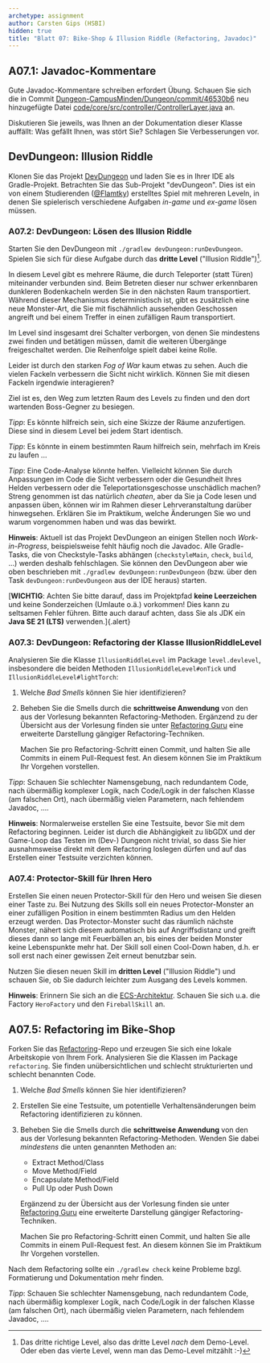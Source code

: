 ```yaml
---
archetype: assignment
author: Carsten Gips (HSBI)
hidden: true
title: "Blatt 07: Bike-Shop & Illusion Riddle (Refactoring, Javadoc)"
---
```


<!--  pandoc -s -f markdown -t markdown+smart-grid_tables-multiline_tables-simple_tables --columns=94 --reference-links=true  b07.md  -o xxx.md  -->

## A07.1: Javadoc-Kommentare

Gute Javadoc-Kommentare schreiben erfordert Übung. Schauen Sie sich die in Commit
[Dungeon-CampusMinden/Dungeon/commit/46530b6] neu hinzugefügte Datei
[code/core/src/controller/ControllerLayer.java] an.

Diskutieren Sie jeweils, was Ihnen an der Dokumentation dieser Klasse auffällt: Was gefällt
Ihnen, was stört Sie? Schlagen Sie Verbesserungen vor.

## DevDungeon: Illusion Riddle

Klonen Sie das Projekt [DevDungeon] und laden Sie es in Ihrer IDE als Gradle-Projekt.
Betrachten Sie das Sub-Projekt "devDungeon". Dies ist ein von einem Studierenden ([\@Flamtky])
erstelltes Spiel mit mehreren Leveln, in denen Sie spielerisch verschiedene Aufgaben *in-game*
und *ex-game* lösen müssen.

### A07.2: DevDungeon: Lösen des Illusion Riddle

Starten Sie den DevDungeon mit `./gradlew devDungeon:runDevDungeon`. Spielen Sie sich für
diese Aufgabe durch das **dritte Level** ("Illusion Riddle")[^1].

In diesem Level gibt es mehrere Räume, die durch Teleporter (statt Türen) miteinander
verbunden sind. Beim Betreten dieser nur schwer erkennbaren dunkleren Bodenkacheln werden Sie
in den nächsten Raum transportiert. Während dieser Mechanismus deterministisch ist, gibt es
zusätzlich eine neue Monster-Art, die Sie mit fischähnlich aussehenden Geschossen angreift und
bei einem Treffer in einen zufälligen Raum transportiert.

Im Level sind insgesamt drei Schalter verborgen, von denen Sie mindestens zwei finden und
betätigen müssen, damit die weiteren Übergänge freigeschaltet werden. Die Reihenfolge spielt
dabei keine Rolle.

Leider ist durch den starken *Fog of War* kaum etwas zu sehen. Auch die vielen Fackeln
verbessern die Sicht nicht wirklich. Können Sie mit diesen Fackeln irgendwie interagieren?

Ziel ist es, den Weg zum letzten Raum des Levels zu finden und den dort wartenden Boss-Gegner
zu besiegen.

*Tipp*: Es könnte hilfreich sein, sich eine Skizze der Räume anzufertigen. Diese sind in
diesem Level bei jedem Start identisch.

*Tipp*: Es könnte in einem bestimmten Raum hilfreich sein, mehrfach im Kreis zu laufen ...

*Tipp*: Eine Code-Analyse könnte helfen. Vielleicht können Sie durch Anpassungen im Code die
Sicht verbessern oder die Gesundheit Ihres Helden verbessern oder die Teleportationsgeschosse
unschädlich machen? Streng genommen ist das natürlich *cheaten*, aber da Sie ja Code lesen und
anpassen üben, können wir im Rahmen dieser Lehrveranstaltung darüber hinwegsehen. Erklären Sie
im Praktikum, welche Änderungen Sie wo und warum vorgenommen haben und was das bewirkt.

**Hinweis**: Aktuell ist das Projekt DevDungeon an einigen Stellen noch *Work-in-Progress*,
beispielsweise fehlt häufig noch die Javadoc. Alle Gradle-Tasks, die von Checkstyle-Tasks
abhängen (`checkstyleMain`, `check`, `build`, ...) werden deshalb fehlschlagen. Sie können den
DevDungeon aber wie oben beschrieben mit `./gradlew devDungeon:runDevDungeon` (bzw. über den
Task `devDungeon:runDevDungeon` aus der IDE heraus) starten.

[**WICHTIG**: Achten Sie bitte darauf, dass im Projektpfad **keine Leerzeichen** und keine
Sonderzeichen (Umlaute o.ä.) vorkommen! Dies kann zu seltsamen Fehler führen. Bitte auch
darauf achten, dass Sie als JDK ein **Java SE 21 (LTS)** verwenden.]{.alert}

### A07.3: DevDungeon: Refactoring der Klasse IllusionRiddleLevel

Analysieren Sie die Klasse `IllusionRiddleLevel` im Package `level.devlevel`, insbesondere die
beiden Methoden `IllusionRiddleLevel#onTick` und `IllusionRiddleLevel#lightTorch`:

1.  Welche *Bad Smells* können Sie hier identifizieren?

2.  Beheben Sie die Smells durch die **schrittweise Anwendung** von den aus der Vorlesung
    bekannten Refactoring-Methoden. Ergänzend zu der Übersicht aus der Vorlesung finden sie
    unter [Refactoring Guru] eine erweiterte Darstellung gängiger Refactoring-Techniken.

    Machen Sie pro Refactoring-Schritt einen Commit, und halten Sie alle Commits in einem
    Pull-Request fest. An diesem können Sie im Praktikum Ihr Vorgehen vorstellen.

*Tipp*: Schauen Sie schlechter Namensgebung, nach redundantem Code, nach übermäßig komplexer
Logik, nach Code/Logik in der falschen Klasse (am falschen Ort), nach übermäßig vielen
Parametern, nach fehlendem Javadoc, ....

**Hinweis**: Normalerweise erstellen Sie eine Testsuite, bevor Sie mit dem Refactoring
beginnen. Leider ist durch die Abhängigkeit zu libGDX und der Game-Loop das Testen im (Dev-)
Dungeon nicht trivial, so dass Sie hier ausnahmsweise direkt mit dem Refactoring loslegen
dürfen und auf das Erstellen einer Testsuite verzichten können.

### A07.4: Protector-Skill für Ihren Hero

Erstellen Sie einen neuen Protector-Skill für den Hero und weisen Sie diesen einer Taste zu.
Bei Nutzung des Skills soll ein neues Protector-Monster an einer zufälligen Position in einem
bestimmten Radius um den Helden erzeugt werden. Das Protector-Monster sucht das räumlich
nächste Monster, nähert sich diesem automatisch bis auf Angriffsdistanz und greift dieses dann
so lange mit Feuerbällen an, bis eines der beiden Monster keine Lebenspunkte mehr hat. Der
Skill soll einen Cool-Down haben, d.h. er soll erst nach einer gewissen Zeit erneut benutzbar
sein.

Nutzen Sie diesen neuen Skill im **dritten Level** ("Illusion Riddle") und schauen Sie, ob Sie
dadurch leichter zum Ausgang des Levels kommen.

**Hinweis**: Erinnern Sie sich an die [ECS-Architektur]. Schauen Sie sich u.a. die Factory
`HeroFactory` und den `FireballSkill` an.

## A07.5: Refactoring im Bike-Shop

Forken Sie das [Refactoring]-Repo und erzeugen Sie sich eine lokale Arbeitskopie von Ihrem
Fork. Analysieren Sie die Klassen im Package `refactoring`. Sie finden unübersichtlichen und
schlecht strukturierten und schlecht benannten Code.

1.  Welche *Bad Smells* können Sie hier identifizieren?

2.  Erstellen Sie eine Testsuite, um potentielle Verhaltensänderungen beim Refactoring
    identifizieren zu können.

3.  Beheben Sie die Smells durch die **schrittweise Anwendung** von den aus der Vorlesung
    bekannten Refactoring-Methoden. Wenden Sie dabei *mindestens* die unten genannten Methoden
    an:

    - Extract Method/Class
    - Move Method/Field
    - Encapsulate Method/Field
    - Pull Up oder Push Down

    Ergänzend zu der Übersicht aus der Vorlesung finden sie unter [Refactoring Guru] eine
    erweiterte Darstellung gängiger Refactoring-Techniken.

    Machen Sie pro Refactoring-Schritt einen Commit, und halten Sie alle Commits in einem
    Pull-Request fest. An diesem können Sie im Praktikum Ihr Vorgehen vorstellen.

Nach dem Refactoring sollte ein `./gradlew check` keine Probleme bzgl. Formatierung und
Dokumentation mehr finden.

*Tipp*: Schauen Sie schlechter Namensgebung, nach redundantem Code, nach übermäßig komplexer
Logik, nach Code/Logik in der falschen Klasse (am falschen Ort), nach übermäßig vielen
Parametern, nach fehlendem Javadoc, ....

[^1]: Das dritte richtige Level, also das dritte Level *nach* dem Demo-Level. Oder eben das
    vierte Level, wenn man das Demo-Level mitzählt :-)

  [Dungeon-CampusMinden/Dungeon/commit/46530b6]: https://github.com/Dungeon-CampusMinden/Dungeon/commit/46530b6dc970a8cedb0610b92268b9c78345e067
  [code/core/src/controller/ControllerLayer.java]: https://github.com/Dungeon-CampusMinden/Dungeon/blob/46530b6dc970a8cedb0610b92268b9c78345e067/code/core/src/controller/ControllerLayer.java
  [DevDungeon]: https://github.com/Dungeon-CampusMinden/dev-dungeon
  [\@Flamtky]: https://github.com/Flamtky
  [Refactoring Guru]: https://refactoring.guru/refactoring/techniques
  [ECS-Architektur]: ../lecture/misc/dungeon.md
  [Refactoring]: https://github.com/Programmiermethoden-CampusMinden/prog2_ybel_refactoring
